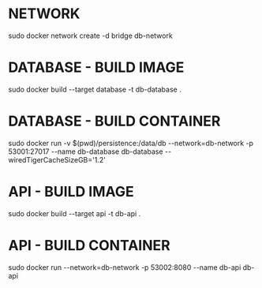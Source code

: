 # NETWORK
sudo docker network create -d bridge db-network

# DATABASE - BUILD IMAGE
sudo docker build --target database -t db-database .

# DATABASE - BUILD CONTAINER
sudo docker run -v $(pwd)/persistence:/data/db --network=db-network -p 53001:27017 --name db-database db-database --wiredTigerCacheSizeGB='1.2'

# API - BUILD IMAGE
sudo docker build --target api -t db-api .

# API - BUILD CONTAINER
sudo docker run --network=db-network -p 53002:8080 --name db-api db-api
